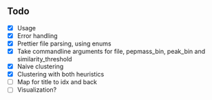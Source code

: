 ## Todo

- [X] Usage
- [X] Error handling
- [X] Prettier file parsing, using enums
- [X] Take commandline arguments for file, pepmass_bin, peak_bin and similarity_threshold
- [X] Naive clustering
- [X] Clustering with both heuristics
- [ ] Map for title to idx and back
- [ ] Visualization?